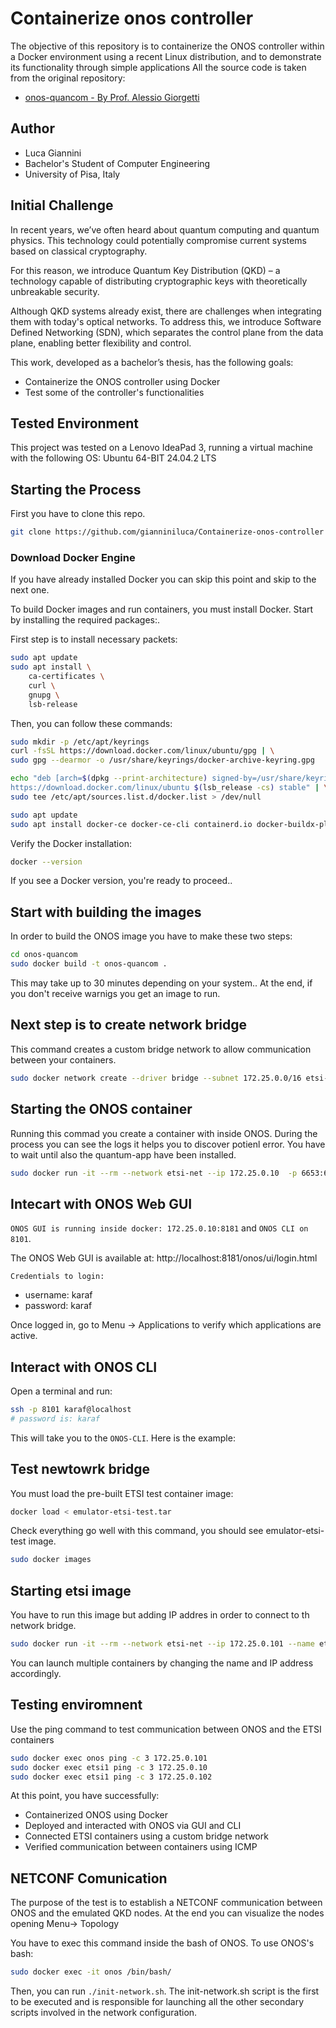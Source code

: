 # Containerize onos controller
The objective of this repository is to containerize the ONOS controller within a Docker environment using a recent Linux distribution, and to demonstrate its functionality through simple applications
All the source code is taken from the original repository:

- [onos-quancom - By Prof. Alessio Giorgetti](https://github.com/alessiocnit/onos-quancom)


## Author

- Luca Giannini
- Bachelor's Student of Computer Engineering
- University of Pisa, Italy

## Initial Challenge
In recent years, we’ve often heard about quantum computing and quantum physics. This technology could potentially compromise current systems based on classical cryptography.

For this reason, we introduce Quantum Key Distribution (QKD) – a technology capable of distributing cryptographic keys with theoretically unbreakable security.

Although QKD systems already exist, there are challenges when integrating them with today's optical networks. To address this, we introduce Software Defined Networking (SDN), which separates the control plane from the data plane, enabling better flexibility and control.

This work, developed as a bachelor’s thesis, has the following goals:
- Containerize the ONOS controller using Docker
- Test some of the controller's functionalities 


## Tested Environment

This project was tested on a Lenovo IdeaPad 3, running a virtual machine with the following OS: Ubuntu 64-BIT 24.04.2 LTS

## Starting the Process

First you have to clone this repo.

```bash
git clone https://github.com/gianniniluca/Containerize-onos-controller
```


### Download Docker Engine
If you have already installed Docker you can skip this point and skip to the next one.

To build Docker images and run containers, you must install Docker. Start by installing the required packages:.

First step is to install necessary packets:
```bash
sudo apt update
sudo apt install \
    ca-certificates \
    curl \
    gnupg \
    lsb-release
```
Then, you can follow these commands:
```bash
sudo mkdir -p /etc/apt/keyrings
curl -fsSL https://download.docker.com/linux/ubuntu/gpg | \
sudo gpg --dearmor -o /usr/share/keyrings/docker-archive-keyring.gpg

echo "deb [arch=$(dpkg --print-architecture) signed-by=/usr/share/keyrings/docker-archive-keyring.gpg] \
https://download.docker.com/linux/ubuntu $(lsb_release -cs) stable" | \
sudo tee /etc/apt/sources.list.d/docker.list > /dev/null

sudo apt update
sudo apt install docker-ce docker-ce-cli containerd.io docker-buildx-plugin docker-compose-plugin -y

```
Verify the Docker installation:
```bash
docker --version
```
If you see a Docker version, you're ready to proceed..

## Start with building the images
In order to build the ONOS image you have to make these two steps:
```bash
cd onos-quancom
sudo docker build -t onos-quancom .
```
This may take up to 30 minutes depending on your system..
At the end, if you don't receive warnigs you get an image to run.

 

## Next step is to create network bridge
This command creates a custom bridge network to allow communication between your containers.
```bash
sudo docker network create --driver bridge --subnet 172.25.0.0/16 etsi-net
```

## Starting the ONOS container

Running this commad you create a container with inside ONOS. During the process you can see the logs it helps you to discover potienl error. You have to wait until also the quantum-app have been installed.

```bash
sudo docker run -it --rm --network etsi-net --ip 172.25.0.10  -p 6653:6653   -p 6640:6640   -p 8181:8181   -p 8101:8101   -p 9876:9876 --name onos  onos-quancom
```
## Intecart with ONOS Web GUI

`ONOS GUI is running inside docker: 172.25.0.10:8181` and `ONOS CLI on 8101`. 

The ONOS Web GUI is available at:
http://localhost:8181/onos/ui/login.html

`Credentials to login:`

- username: karaf
- password: karaf


Once logged in, go to Menu → Applications to verify which applications are active.




## Interact with ONOS CLI

Open a terminal and run:
```bash
ssh -p 8101 karaf@localhost
# password is: karaf
```

This will take you to the `ONOS-CLI`. Here is the example:




## Test newtowrk bridge

You must load the pre-built ETSI test container image:

```bash
docker load < emulator-etsi-test.tar
```
Check everything go well with this command, you should see emulator-etsi-test image.

```bash
sudo docker images
```
## Starting etsi image

You have to run this image but adding IP addres in order to connect to th network bridge.
```bash
sudo docker run -it --rm --network etsi-net --ip 172.25.0.101 --name etsi1 emulator-etsi-test:1.0
```

You can launch multiple containers by changing the name and IP address accordingly.

## Testing enviromnent
Use the ping command to test communication between ONOS and the ETSI containers
```bash
sudo docker exec onos ping -c 3 172.25.0.101
sudo docker exec etsi1 ping -c 3 172.25.0.10
sudo docker exec etsi1 ping -c 3 172.25.0.102
```

At this point, you have successfully:

- Containerized ONOS using Docker
- Deployed and interacted with ONOS via GUI and CLI
- Connected ETSI containers using a custom bridge network
- Verified communication between containers using ICMP

## NETCONF Comunication
The purpose of the test is to establish a NETCONF communication between ONOS and the emulated QKD nodes. At the end you can visualize the nodes opening Menu-> Topology

You have to exec this command inside the bash of ONOS.
To use ONOS's bash:
```bash
sudo docker exec -it onos /bin/bash/
```
Then, you can run `./init-network.sh`.
The init-network.sh script is the first to be executed and is responsible for launching all the other secondary scripts involved in the network configuration.
